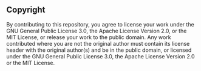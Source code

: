 ## Copyright

By contributing to this repository, you agree to license your work under the GNU General Public License 3.0, the Apache License Version 2.0, or the MIT License, or release your work to the public domain. Any work contributed where you are not the original author must contain its license header with the original author(s) and be in the public domain, or licensed under the GNU General Public License 3.0, the Apache License Version 2.0 or the MIT License.
